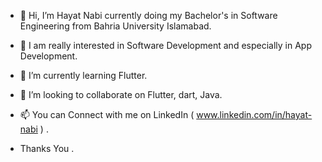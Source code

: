 - 👋 Hi, I’m Hayat Nabi currently doing my Bachelor's in Software Engineering from Bahria University Islamabad.
- 👀 I am really interested in Software Development and especially in App Development.
- 🌱 I’m currently learning Flutter.
- 💞️ I’m looking to collaborate on Flutter, dart, Java.
- 📫 You can Connect with me on LinkedIn ( www.linkedin.com/in/hayat-nabi ) .

-  Thanks You .

<!---
hayat4u/hayat4u is a ✨ special ✨ repository because its `README.md` (this file) appears on your GitHub profile.
You can click the Preview link to take a look at your changes.
--->

